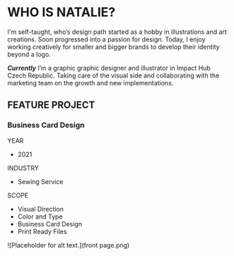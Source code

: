 # WHO IS NATALIE?

I'm self-taught, who’s design path started as a hobby in illustrations and art creations. Soon progressed into a passion for design. Today, I enjoy working creatively for smaller and bigger brands to develop their identity beyond a logo.

***Currently*** I’m a graphic graphic designer and illustrator in Impact Hub Czech Republic. Taking care of the visual side and collaborating with the marketing team on the growth and new implementations.


## FEATURE PROJECT

### Business Card Design

YEAR

- 2021

INDUSTRY

- Sewing Service

SCOPE

- Visual Direction
- Color and Type
- Business Card Design
- Print Ready Files


![Placeholder for alt text.](front page.png)






